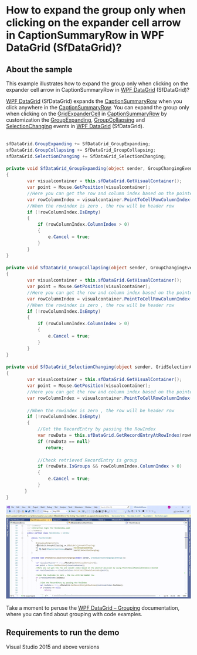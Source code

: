 # How to expand the group only when clicking on the expander cell arrow in CaptionSummaryRow in WPF DataGrid (SfDataGrid)? 

## About the sample
This example illustrates how to expand the group only when clicking on the expander cell arrow in CaptionSummaryRow in [WPF DataGrid](https://www.syncfusion.com/wpf-controls/datagrid) (SfDataGrid)? 

[WPF DataGrid](https://www.syncfusion.com/wpf-controls/datagrid) (SfDataGrid) expands the [CaptionSummaryRow](https://help.syncfusion.com/cr/wpf/Syncfusion.UI.Xaml.Grid.SfDataGrid.html#Syncfusion_UI_Xaml_Grid_SfDataGrid_CaptionSummaryRow) when you click anywhere in the [CaptionSummaryRow](https://help.syncfusion.com/cr/wpf/Syncfusion.UI.Xaml.Grid.SfDataGrid.html#Syncfusion_UI_Xaml_Grid_SfDataGrid_CaptionSummaryRow). You can expand the group only when clicking on the [GridExpanderCell](https://help.syncfusion.com/cr/wpf/Syncfusion.UI.Xaml.Grid.GridExpanderCellControl.html) in [CaptionSummaryRow](https://help.syncfusion.com/cr/wpf/Syncfusion.UI.Xaml.Grid.SfDataGrid.html#Syncfusion_UI_Xaml_Grid_SfDataGrid_CaptionSummaryRow) by customization the [GroupExpanding](https://help.syncfusion.com/cr/wpf/Syncfusion.UI.Xaml.Grid.SfDataGrid.html#Syncfusion_UI_Xaml_Grid_SfDataGrid_GroupExpanding), [GroupCollapsing](https://help.syncfusion.com/cr/wpf/Syncfusion.UI.Xaml.Grid.SfDataGrid.html#Syncfusion_UI_Xaml_Grid_SfDataGrid_GroupCollapsing) and [SelectionChanging](https://help.syncfusion.com/cr/wpf/Syncfusion.UI.Xaml.Grid.SfDataGrid.html#Syncfusion_UI_Xaml_Grid_SfDataGrid_SelectionChanging) events in [WPF DataGrid](https://www.syncfusion.com/wpf-controls/datagrid) (SfDataGrid).

```C#

sfDataGrid.GroupExpanding += SfDataGrid_GroupExpanding;
sfDataGrid.GroupCollapsing += SfDataGrid_GroupCollapsing;
sfDataGrid.SelectionChanging += SfDataGrid_SelectionChanging;

private void SfDataGrid_GroupExpanding(object sender, GroupChangingEventArgs e)
{
        var visualcontainer = this.sfDataGrid.GetVisualContainer();
        var point = Mouse.GetPosition(visualcontainer);
        //Here you can get the row and column index based on the pointer position by using PointToCellRowColumnIndex() method
        var rowColumnIndex = visualcontainer.PointToCellRowColumnIndex(point);
        //When the rowindex is zero , the row will be header row 
        if (!rowColumnIndex.IsEmpty)
        {
            if (rowColumnIndex.ColumnIndex > 0)
            {
                e.Cancel = true;
            }
        }
}

private void SfDataGrid_GroupCollapsing(object sender, GroupChangingEventArgs e)
{
        var visualcontainer = this.sfDataGrid.GetVisualContainer();
        var point = Mouse.GetPosition(visualcontainer);
        //Here you can get the row and column index based on the pointer position by using PointToCellRowColumnIndex() method
        var rowColumnIndex = visualcontainer.PointToCellRowColumnIndex(point);
        //When the rowindex is zero , the row will be header row 
        if (!rowColumnIndex.IsEmpty)
        {
            if (rowColumnIndex.ColumnIndex > 0)
            {
                e.Cancel = true;
            }
        }
}

private void SfDataGrid_SelectionChanging(object sender, GridSelectionChangingEventArgs e)
{
        var visualcontainer = this.sfDataGrid.GetVisualContainer();
        var point = Mouse.GetPosition(visualcontainer);
        //Here you can get the row and column index based on the pointer position by using PointToCellRowColumnIndex() method 
        var rowColumnIndex = visualcontainer.PointToCellRowColumnIndex(point);

        //When the rowindex is zero , the row will be header row  
        if (!rowColumnIndex.IsEmpty)
        {
            //Get the RecordEntry by passing the RowIndex 
            var rowData = this.sfDataGrid.GetRecordEntryAtRowIndex(rowColumnIndex.RowIndex);
            if (rowData == null)
               return;

            //Check retrieved RecordEntry is group 
            if (rowData.IsGroups && rowColumnIndex.ColumnIndex > 0)
            {
                e.Cancel = true;
            }
       }
}

```

![Shows the group expanded only when clicking on the expander cell in SfDataGrid](ExpandGrouping.gif)

Take a moment to peruse the [WPF DataGrid – Grouping](https://help.syncfusion.com/wpf/datagrid/grouping) documentation, where you can find about grouping with code examples.

## Requirements to run the demo
Visual Studio 2015 and above versions
